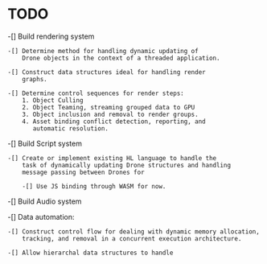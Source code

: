 # TODO

-[] Build rendering system 

    -[] Determine method for handling dynamic updating of 
        Drone objects in the context of a threaded application.

    -[] Construct data structures ideal for handling render 
        graphs. 

    -[] Determine control sequences for render steps:
        1. Object Culling
        2. Object Teaming, streaming grouped data to GPU
        3. Object inclusion and removal to render groups. 
        4. Asset binding conflict detection, reporting, and
           automatic resolution. 


-[] Build Script system

    -[] Create or implement existing HL language to handle the
        task of dynamically updating Drone structures and handling
        message passing between Drones for 

        -[] Use JS binding through WASM for now. 

-[] Build Audio system

-[] Data automation:

    -[] Construct control flow for dealing with dynamic memory allocation,
        tracking, and removal in a concurrent execution architecture. 

    -[] Allow hierarchal data structures to handle 